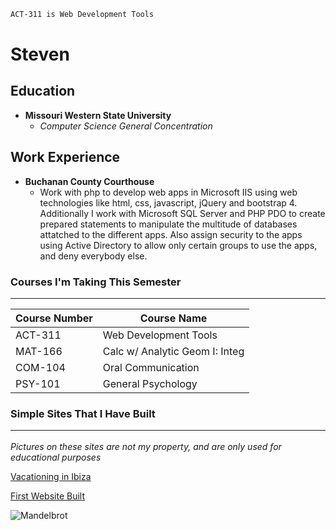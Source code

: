 

```diff
ACT-311 is Web Development Tools
```

 # Steven

## Education

* **Missouri Western State University**
  * *Computer Science General Concentration*

## Work Experience

* **Buchanan County Courthouse**
  * Work with php to develop web apps in Microsoft IIS using web technologies like html, css, javascript, jQuery and bootstrap 4. Additionally I work with Microsoft SQL Server and PHP PDO to create prepared statements to manipulate the multitude of databases attatched to the different apps. Also assign security to the apps using Active Directory to allow only certain groups to use the apps, and deny everybody else.
  
### Courses I'm Taking This Semester
<hr>

Course Number | Course Name
------------- | -----------
ACT-311 | Web Development Tools
MAT-166 | Calc w/ Analytic Geom I: Integ
COM-104 | Oral Communication
PSY-101 | General Psychology

### Simple Sites That I Have Built <hr>

_Pictures on these sites are not my property, and are only used for educational purposes_

[Vacationing in Ibiza](https://webservices.missouriwestern.edu/users/sprine/CSC-346/bootstrapIntro/)

[First Website Built](https://webservices.missouriwestern.edu/users/sprine/act102/Final_Project/Pricing.html)

![Mandelbrot](https://github.com/sprine168/ACT-311/blob/master/mandelbrot.jpg)